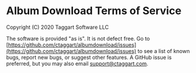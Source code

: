 # Album Download Terms of Service

Copyright (C) 2020 Taggart Software LLC

The software is provided "as is". It is not defect free. Go to [https://github.com/ctaggart/albumdownload/issues](https://github.com/ctaggart/albumdownload/issues) to see a list of known bugs, report new bugs, or suggest other features. A GitHub issue is preferred, but you may also email support@ctaggart.com.